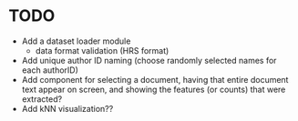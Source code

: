 # TODO

- Add a dataset loader module
    - data format validation (HRS format)
- Add unique author ID naming (choose randomly selected names for each authorID)
- Add component for selecting a document, having that entire document text appear on screen, and showing the features (or counts) that were extracted?
- Add kNN visualization??
